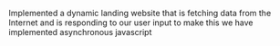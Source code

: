 Implemented a dynamic landing website that is fetching data from the Internet and is responding to our user input to make this we have implemented asynchronous javascript
